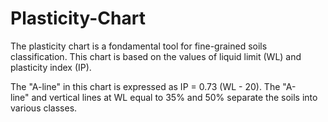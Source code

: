 # Plasticity-Chart

The plasticity chart is a fondamental tool for fine-grained soils classification. This chart is based on the values of liquid limit (WL) and plasticity index (IP). 

The "A-line" in this chart is expressed as IP = 0.73 (WL - 20). The "A-line" and vertical lines at WL equal to 35% and 50% separate the soils into various classes.


